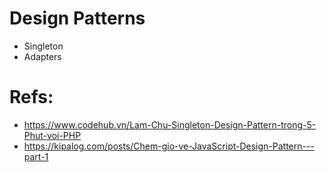 # Design Patterns
- Singleton
- Adapters


# Refs:
- https://www.codehub.vn/Lam-Chu-Singleton-Design-Pattern-trong-5-Phut-voi-PHP
- https://kipalog.com/posts/Chem-gio-ve-JavaScript-Design-Pattern---part-1